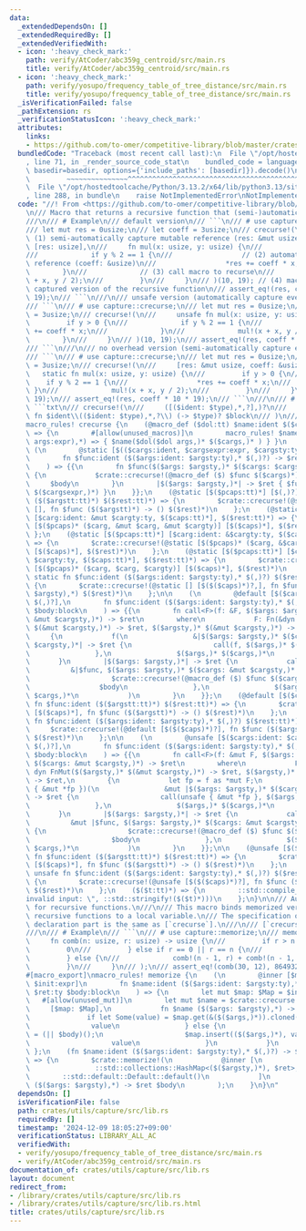 ```yaml
---
data:
  _extendedDependsOn: []
  _extendedRequiredBy: []
  _extendedVerifiedWith:
  - icon: ':heavy_check_mark:'
    path: verify/AtCoder/abc359g_centroid/src/main.rs
    title: verify/AtCoder/abc359g_centroid/src/main.rs
  - icon: ':heavy_check_mark:'
    path: verify/yosupo/frequency_table_of_tree_distance/src/main.rs
    title: verify/yosupo/frequency_table_of_tree_distance/src/main.rs
  _isVerificationFailed: false
  _pathExtension: rs
  _verificationStatusIcon: ':heavy_check_mark:'
  attributes:
    links:
    - https://github.com/to-omer/competitive-library/blob/master/crates/competitive/src/tools/capture.rs>
  bundledCode: "Traceback (most recent call last):\n  File \"/opt/hostedtoolcache/Python/3.13.2/x64/lib/python3.13/site-packages/onlinejudge_verify/documentation/build.py\"\
    , line 71, in _render_source_code_stat\n    bundled_code = language.bundle(stat.path,\
    \ basedir=basedir, options={'include_paths': [basedir]}).decode()\n          \
    \         ~~~~~~~~~~~~~~~^^^^^^^^^^^^^^^^^^^^^^^^^^^^^^^^^^^^^^^^^^^^^^^^^^^^^^^^^^^^^^^^^^\n\
    \  File \"/opt/hostedtoolcache/Python/3.13.2/x64/lib/python3.13/site-packages/onlinejudge_verify/languages/rust.py\"\
    , line 288, in bundle\n    raise NotImplementedError\nNotImplementedError\n"
  code: "//! From <https://github.com/to-omer/competitive-library/blob/master/crates/competitive/src/tools/capture.rs>\n\
    \n/// Macro that returns a recursive function that (semi-)automatically captures.\n\
    ///\n/// # Example\n/// default version\n/// ```\n/// # use capture::crecurse;\n\
    /// let mut res = 0usize;\n/// let coeff = 3usize;\n/// crecurse!(\n///     //\
    \ (1) semi-automatically capture mutable reference (res: &mut usize)\n///    \
    \ [res: usize],\n///     fn mul(x: usize, y: usize) {\n///         if y > 0 {\n\
    ///             if y % 2 == 1 {\n///                 // (2) automatically capture\
    \ reference (coeff: &usize)\n///                 *res += coeff * x;\n///     \
    \        }\n///             // (3) call macro to recurse\n///             mul!(x\
    \ + x, y / 2);\n///         }\n///     }\n/// )(10, 19); // (4) macro returns\
    \ captured version of the recursive function\n/// assert_eq!(res, coeff * 10 *\
    \ 19);\n/// ```\n///\n/// unsafe version (automatically capture everything)\n\
    /// ```\n/// # use capture::crecurse;\n/// let mut res = 0usize;\n/// let coeff\
    \ = 3usize;\n/// crecurse!(\n///     unsafe fn mul(x: usize, y: usize) {\n///\
    \         if y > 0 {\n///             if y % 2 == 1 {\n///                 res\
    \ += coeff * x;\n///             }\n///             mul!(x + x, y / 2);\n/// \
    \        }\n///     }\n/// )(10, 19);\n/// assert_eq!(res, coeff * 10 * 19);\n\
    /// ```\n///\n/// no overhead version (semi-automatically capture everything)\n\
    /// ```\n/// # use capture::crecurse;\n/// let mut res = 0usize;\n/// let coeff\
    \ = 3usize;\n/// crecurse!(\n///     [res: &mut usize, coeff: &usize],\n///  \
    \   static fn mul(x: usize, y: usize) {\n///         if y > 0 {\n///         \
    \    if y % 2 == 1 {\n///                 *res += coeff * x;\n///            \
    \ }\n///             mul!(x + x, y / 2);\n///         }\n///     }\n/// )(10,\
    \ 19);\n/// assert_eq!(res, coeff * 10 * 19);\n/// ```\n///\n/// # Syntax\n///\
    \ ```txt\n/// crecurse!(\n///     ([($ident: $type),*,?],)?\n///     (unsafe|static)?\
    \ fn $ident\\(($ident: $type),*,?\\) (-> $type)? $block\n/// )\n/// ```\n#[macro_export]\n\
    macro_rules! crecurse {\n    (@macro_def ($dol:tt) $name:ident $($cargs:ident)*)\
    \ => {\n        #[allow(unused_macros)]\n        macro_rules! $name { ($dol($dol\
    \ args:expr),*) => { $name($dol($dol args,)* $($cargs,)* ) } }\n    };\n\n   \
    \ (\n        @static [$(($cargs:ident, $cargsexpr:expr, $cargsty:ty))*] [$(,)?],\n\
    \        fn $func:ident ($($args:ident: $argsty:ty),* $(,)?) -> $ret:ty $body:block\n\
    \    ) => {{\n        fn $func($($args: $argsty,)* $($cargs: $cargsty,)*) -> $ret\
    \ {\n            $crate::crecurse!(@macro_def ($) $func $($cargs)*);\n       \
    \     $body\n        }\n        |$($args: $argsty,)*| -> $ret { $func($($args,)*\
    \ $($cargsexpr,)*) }\n    }};\n    (@static [$($pcaps:tt)*] [$(,)?], fn $func:ident\
    \ ($($argstt:tt)*) $($rest:tt)*) => {\n        $crate::crecurse!(@static [$($pcaps)*]\
    \ [], fn $func ($($argstt)*) -> () $($rest)*)\n    };\n    (@static [$($pcaps:tt)*]\
    \ [$carg:ident: &mut $cargty:ty, $($caps:tt)*], $($rest:tt)*) => {\n        $crate::crecurse!(@static\
    \ [$($pcaps)* ($carg, &mut $carg, &mut $cargty)] [$($caps)*], $($rest)*)\n   \
    \ };\n    (@static [$($pcaps:tt)*] [$carg:ident: &$cargty:ty, $($caps:tt)*], $($rest:tt)*)\
    \ => {\n        $crate::crecurse!(@static [$($pcaps)* ($carg, &$carg, &$cargty)]\
    \ [$($caps)*], $($rest)*)\n    };\n    (@static [$($pcaps:tt)*] [$carg:ident:\
    \ $cargty:ty, $($caps:tt)*], $($rest:tt)*) => {\n        $crate::crecurse!(@static\
    \ [$($pcaps)* ($carg, $carg, $cargty)] [$($caps)*], $($rest)*)\n    };\n    ($([$($caps:tt)*],)?\
    \ static fn $func:ident ($($args:ident: $argsty:ty),* $(,)?) $($rest:tt)*) =>\
    \ {\n        $crate::crecurse!(@static [] [$($($caps)*)?,], fn $func ($($args:\
    \ $argsty),*) $($rest)*)\n    };\n\n    (\n        @default [$($cargs:ident: $cargsty:ty),*\
    \ $(,)?],\n        fn $func:ident ($($args:ident: $argsty:ty),* $(,)?) -> $ret:ty\
    \ $body:block\n    ) => {{\n        fn call<F>(f: &F, $($args: $argsty,)* $($cargs:\
    \ &mut $cargsty,)*) -> $ret\n        where\n            F: Fn(&dyn Fn($($argsty,)*\
    \ $(&mut $cargsty,)*) -> $ret, $($argsty,)* $(&mut $cargsty,)*) -> $ret,\n   \
    \     {\n            f(\n                &|$($args: $argsty,)* $($cargs: &mut\
    \ $cargsty,)*| -> $ret {\n                    call(f, $($args,)* $($cargs,)*)\n\
    \                },\n                $($args,)* $($cargs,)*\n            )\n \
    \       }\n        |$($args: $argsty,)*| -> $ret {\n            call(\n      \
    \          &|$func, $($args: $argsty,)* $($cargs: &mut $cargsty,)*| -> $ret {\n\
    \                    $crate::crecurse!(@macro_def ($) $func $($cargs)*);\n   \
    \                 $body\n                },\n                $($args,)* $(&mut\
    \ $cargs,)*\n            )\n        }\n    }};\n    (@default [$($caps:tt)*],\
    \ fn $func:ident ($($argstt:tt)*) $($rest:tt)*) => {\n        $crate::crecurse!(@default\
    \ [$($caps)*], fn $func ($($argstt)*) -> () $($rest)*)\n    };\n    ($([$($caps:tt)*],)?\
    \ fn $func:ident ($($args:ident: $argsty:ty),* $(,)?) $($rest:tt)*) => {\n   \
    \     $crate::crecurse!(@default [$($($caps)*)?], fn $func ($($args: $argsty),*)\
    \ $($rest)*)\n    };\n\n    (\n        @unsafe [$($cargs:ident: $cargsty:ty),*\
    \ $(,)?],\n        fn $func:ident ($($args:ident: $argsty:ty),* $(,)?) -> $ret:ty\
    \ $body:block\n    ) => {{\n        fn call<F>(f: &mut F, $($args: $argsty,)*\
    \ $($cargs: &mut $cargsty,)*) -> $ret\n        where\n            F: FnMut(&mut\
    \ dyn FnMut($($argsty,)* $(&mut $cargsty,)*) -> $ret, $($argsty,)* $(&mut $cargsty,)*)\
    \ -> $ret,\n        {\n            let fp = f as *mut F;\n            (unsafe\
    \ { &mut *fp })(\n                &mut |$($args: $argsty,)* $($cargs: &mut $cargsty,)*|\
    \ -> $ret {\n                    call(unsafe { &mut *fp }, $($args,)* $($cargs,)*)\n\
    \                },\n                $($args,)* $($cargs,)*\n            )\n \
    \       }\n        |$($args: $argsty,)*| -> $ret {\n            call(\n      \
    \          &mut |$func, $($args: $argsty,)* $($cargs: &mut $cargsty,)*| -> $ret\
    \ {\n                    $crate::crecurse!(@macro_def ($) $func $($cargs)*);\n\
    \                    $body\n                },\n                $($args,)* $(&mut\
    \ $cargs,)*\n            )\n        }\n    }};\n\n    (@unsafe [$($caps:tt)*],\
    \ fn $func:ident ($($argstt:tt)*) $($rest:tt)*) => {\n        $crate::crecurse!(@unsafe\
    \ [$($caps)*], fn $func ($($argstt)*) -> () $($rest)*)\n    };\n    ($([$($caps:tt)*],)?\
    \ unsafe fn $func:ident ($($args:ident: $argsty:ty),* $(,)?) $($rest:tt)*) =>\
    \ {\n        $crate::crecurse!(@unsafe [$($($caps)*)?], fn $func ($($args: $argsty),*)\
    \ $($rest)*)\n    };\n    ($($t:tt)*) => {\n        ::std::compile_error!(::std::concat!(\"\
    invalid input: \", ::std::stringify!($($t)*)))\n    };\n}\n\n/// Automatic memorization\
    \ for recursive functions.\n///\n/// This macro binds memorized version of the\
    \ recursive functions to a local variable.\n/// The specification of the function\
    \ declaration part is the same as [`crecurse`].\n///\n/// [`crecurse`]: crate::crecurse\n\
    ///\n/// # Example\n/// ```\n/// # use capture::memorize;\n/// memorize!(\n///\
    \     fn comb(n: usize, r: usize) -> usize {\n///         if r > n {\n///    \
    \         0\n///         } else if r == 0 || r == n {\n///             1\n///\
    \         } else {\n///             comb!(n - 1, r) + comb!(n - 1, r - 1)\n///\
    \         }\n///     }\n/// );\n/// assert_eq!(comb(30, 12), 86493225);\n/// ```\n\
    #[macro_export]\nmacro_rules! memorize {\n    (\n        @inner [$map:ident, $Map:ty,\
    \ $init:expr]\n        fn $name:ident ($($args:ident: $argsty:ty),* $(,)?) ->\
    \ $ret:ty $body:block\n    ) => {\n        let mut $map: $Map = $init;\n     \
    \   #[allow(unused_mut)]\n        let mut $name = $crate::crecurse!(\n       \
    \     [$map: $Map],\n            fn $name ($($args: $argsty),*) -> $ret {\n  \
    \              if let Some(value) = $map.get(&($($args,)*)).cloned() {\n     \
    \               value\n                } else {\n                    let value\
    \ = (|| $body)();\n                    $map.insert(($($args,)*), value.clone());\n\
    \                    value\n                }\n            }\n        );\n   \
    \ };\n    (fn $name:ident ($($args:ident: $argsty:ty),* $(,)?) -> $ret:ty $body:block)\
    \ => {\n        $crate::memorize!(\n            @inner [\n                __memorize_map,\n\
    \                ::std::collections::HashMap<($($argsty,)*), $ret>,\n        \
    \        ::std::default::Default::default()\n            ]\n            fn $name\
    \ ($($args: $argsty),*) -> $ret $body\n        );\n    }\n}\n"
  dependsOn: []
  isVerificationFile: false
  path: crates/utils/capture/src/lib.rs
  requiredBy: []
  timestamp: '2024-12-09 18:05:27+09:00'
  verificationStatus: LIBRARY_ALL_AC
  verifiedWith:
  - verify/yosupo/frequency_table_of_tree_distance/src/main.rs
  - verify/AtCoder/abc359g_centroid/src/main.rs
documentation_of: crates/utils/capture/src/lib.rs
layout: document
redirect_from:
- /library/crates/utils/capture/src/lib.rs
- /library/crates/utils/capture/src/lib.rs.html
title: crates/utils/capture/src/lib.rs
---
```


